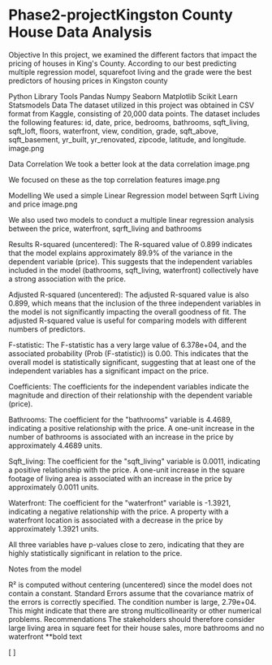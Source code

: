 # Phase2-projectKingston County House Data Analysis
Objective
In this project, we examined the different factors that impact the pricing of houses in King's County. According to our best predicting multiple regression model, squarefoot living and the grade were the best predictors of housing prices in Kingston county

Python Library Tools
Pandas
Numpy
Seaborn
Matplotlib
Scikit Learn
Statsmodels
Data
The dataset utilized in this project was obtained in CSV format from Kaggle, consisting of 20,000 data points. The dataset includes the following features: id, date, price, bedrooms, bathrooms, sqft_living, sqft_loft, floors, waterfront, view, condition, grade, sqft_above, sqft_basement, yr_built, yr_renovated, zipcode, latitude, and longitude. image.png

Data Correlation
We took a better look at the data correlation image.png

We focused on these as the top correlation features image.png

Modelling
We used a simple Linear Regression model between Sqrft Living and price image.png

We also used two models to conduct a multiple linear regression analysis between the price, waterfront, sqrft_living and bathrooms

Results
R-squared (uncentered): The R-squared value of 0.899 indicates that the model explains approximately 89.9% of the variance in the dependent variable (price). This suggests that the independent variables included in the model (bathrooms, sqft_living, waterfront) collectively have a strong association with the price.

Adjusted R-squared (uncentered): The adjusted R-squared value is also 0.899, which means that the inclusion of the three independent variables in the model is not significantly impacting the overall goodness of fit. The adjusted R-squared value is useful for comparing models with different numbers of predictors.

F-statistic: The F-statistic has a very large value of 6.378e+04, and the associated probability (Prob (F-statistic)) is 0.00. This indicates that the overall model is statistically significant, suggesting that at least one of the independent variables has a significant impact on the price.

Coefficients: The coefficients for the independent variables indicate the magnitude and direction of their relationship with the dependent variable (price).

Bathrooms: The coefficient for the "bathrooms" variable is 4.4689, indicating a positive relationship with the price. A one-unit increase in the number of bathrooms is associated with an increase in the price by approximately 4.4689 units.

Sqft_living: The coefficient for the "sqft_living" variable is 0.0011, indicating a positive relationship with the price. A one-unit increase in the square footage of living area is associated with an increase in the price by approximately 0.0011 units.

Waterfront: The coefficient for the "waterfront" variable is -1.3921, indicating a negative relationship with the price. A property with a waterfront location is associated with a decrease in the price by approximately 1.3921 units.

All three variables have p-values close to zero, indicating that they are highly statistically significant in relation to the price.

Notes from the model

R² is computed without centering (uncentered) since the model does not contain a constant.
Standard Errors assume that the covariance matrix of the errors is correctly specified.
The condition number is large, 2.79e+04. This might indicate that there are strong multicollinearity or other numerical problems.
Recommendations
The stakeholders should therefore consider large living area in square feet for their house sales, more bathrooms and no waterfront **bold text

[ ]

